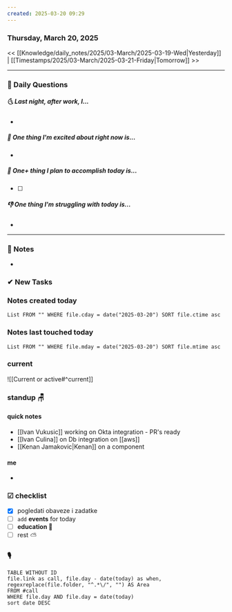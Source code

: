 ```yaml
---
created: 2025-03-20 09:29
---
```

### Thursday, March 20, 2025

<< [[Knowledge/daily_notes/2025/03-March/2025-03-19-Wed|Yesterday]] | [[Timestamps/2025/03-March/2025-03-21-Friday|Tomorrow]] >>

___
### 📅 Daily Questions
##### 🌜 **Last night, after work, I...**
- 

##### 🙌 **One thing I'm excited about right now is...**
- 

##### 🚀 **One+ thing I plan to accomplish today is...**
- [ ] 

##### 👎 **One thing I'm struggling with today is...**
- 

---
### 📝 Notes
- 
### ✔ New Tasks

### Notes created today
```dataview
List FROM "" WHERE file.cday = date("2025-03-20") SORT file.ctime asc
```

### Notes last touched today
```dataview
List FROM "" WHERE file.mday = date("2025-03-20") SORT file.mtime asc
`````
### **current**
![[Current or active#^current]]

### **standup** 🪑

#### quick notes
- [[Ivan Vukusic]] working on Okta integration - PR's ready
- [[Ivan Culina]] on Db integration on [[aws]]
- [[Kenan Jamakovic|Kenan]] on a component
#### me 
- 

### ☑ checklist
- [x] pogledati  obaveze i zadatke
- [ ] `add` **events** for today
- [ ] **education 🎒**
- [ ] rest ⛅ 

### 🎙
```dataview
TABLE WITHOUT ID
file.link as call, file.day - date(today) as when, regexreplace(file.folder, "^.*\/", "") AS Area
FROM #call
WHERE file.day AND file.day = date(today)
sort date DESC
```
